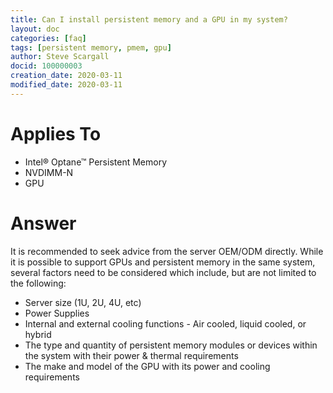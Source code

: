 ```yaml
---
title: Can I install persistent memory and a GPU in my system?
layout: doc
categories: [faq]
tags: [persistent memory, pmem, gpu]
author: Steve Scargall
docid: 100000003
creation_date: 2020-03-11
modified_date: 2020-03-11
---
```


# Applies To

- Intel® Optane™ Persistent Memory
- NVDIMM-N
- GPU

# Answer

It is recommended to seek advice from the server OEM/ODM directly. While it is possible to support GPUs and persistent memory in the same system, several factors need to be considered which include, but are not limited to the following:

- Server size (1U, 2U, 4U, etc)
- Power Supplies
- Internal and external cooling functions - Air cooled, liquid cooled, or hybrid
- The type and quantity of persistent memory modules or devices within the system with their power & thermal requirements
- The make and model of the GPU with its power and cooling requirements





